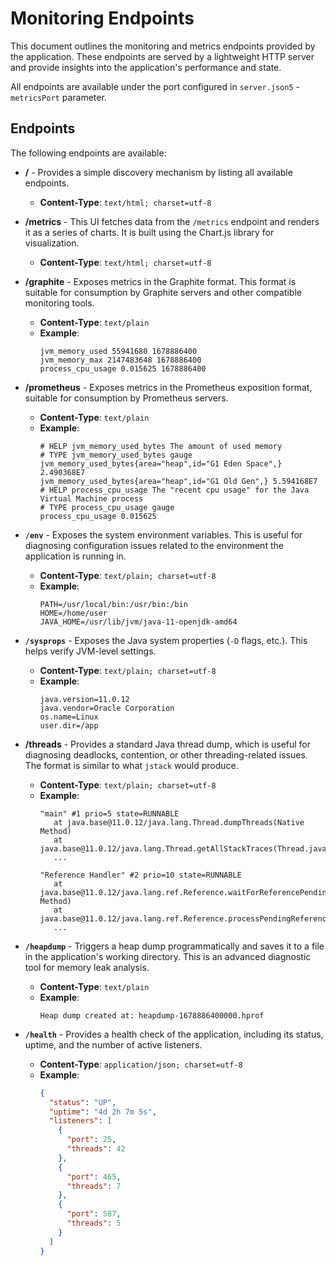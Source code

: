 Monitoring Endpoints
====================

This document outlines the monitoring and metrics endpoints provided by the application.
These endpoints are served by a lightweight HTTP server and provide insights into the application's performance and state.

All endpoints are available under the port configured in `server.json5` - `metricsPort` parameter.


Endpoints
---------
The following endpoints are available:

- **/** - Provides a simple discovery mechanism by listing all available endpoints.
    - **Content-Type**: `text/html; charset=utf-8`

- **/metrics** - This UI fetches data from the `/metrics` endpoint and renders it as a series of charts. It is built using the Chart.js library for visualization.
    - **Content-Type**: `text/html; charset=utf-8`

- **/graphite** - Exposes metrics in the Graphite format. This format is suitable for consumption by Graphite servers and other compatible monitoring tools.
    - **Content-Type**: `text/plain`
    - **Example**:
        ```
        jvm_memory_used 55941680 1678886400
        jvm_memory_max 2147483648 1678886400
        process_cpu_usage 0.015625 1678886400
        ```

- **/prometheus** - Exposes metrics in the Prometheus exposition format, suitable for consumption by Prometheus servers.
    - **Content-Type**: `text/plain`
    - **Example**:
        ```
        # HELP jvm_memory_used_bytes The amount of used memory
        # TYPE jvm_memory_used_bytes gauge
        jvm_memory_used_bytes{area="heap",id="G1 Eden Space",} 2.490368E7
        jvm_memory_used_bytes{area="heap",id="G1 Old Gen",} 5.594168E7
        # HELP process_cpu_usage The "recent cpu usage" for the Java Virtual Machine process
        # TYPE process_cpu_usage gauge
        process_cpu_usage 0.015625
        ```

- **`/env`** - Exposes the system environment variables. This is useful for diagnosing configuration issues related to the environment the application is running in.
    - **Content-Type**: `text/plain; charset=utf-8`
    - **Example**:
        ```
        PATH=/usr/local/bin:/usr/bin:/bin
        HOME=/home/user
        JAVA_HOME=/usr/lib/jvm/java-11-openjdk-amd64
        ```

- **`/sysprops`** - Exposes the Java system properties (`-D` flags, etc.). This helps verify JVM-level settings.
    - **Content-Type**: `text/plain; charset=utf-8`
    - **Example**:
        ```
        java.version=11.0.12
        java.vendor=Oracle Corporation
        os.name=Linux
        user.dir=/app
        ```

- **/threads** - Provides a standard Java thread dump, which is useful for diagnosing deadlocks, contention, or other threading-related issues. The format is similar to what `jstack` would produce.
    - **Content-Type**: `text/plain; charset=utf-8`
    - **Example**:
        ```
        "main" #1 prio=5 state=RUNNABLE
           at java.base@11.0.12/java.lang.Thread.dumpThreads(Native Method)
           at java.base@11.0.12/java.lang.Thread.getAllStackTraces(Thread.java:1610)
           ...

        "Reference Handler" #2 prio=10 state=RUNNABLE
           at java.base@11.0.12/java.lang.ref.Reference.waitForReferencePendingList(Native Method)
           at java.base@11.0.12/java.lang.ref.Reference.processPendingReferences(Reference.java:241)
           ...
        ```

- **`/heapdump`** - Triggers a heap dump programmatically and saves it to a file in the application's working directory. This is an advanced diagnostic tool for memory leak analysis.
    - **Content-Type**: `text/plain`
    - **Example**:
        ```
        Heap dump created at: heapdump-1678886400000.hprof
        ```

- **`/health`** - Provides a health check of the application, including its status, uptime, and the number of active listeners.
    - **Content-Type**: `application/json; charset=utf-8`
    - **Example**:
        ```json
        {
          "status": "UP",
          "uptime": "4d 2h 7m 5s",
          "listeners": [
            {
              "port": 25,
              "threads": 42
            },
            {
              "port": 465,
              "threads": 7
            },
            {
              "port": 587,
              "threads": 5
            }
          ]
        }
        ```
